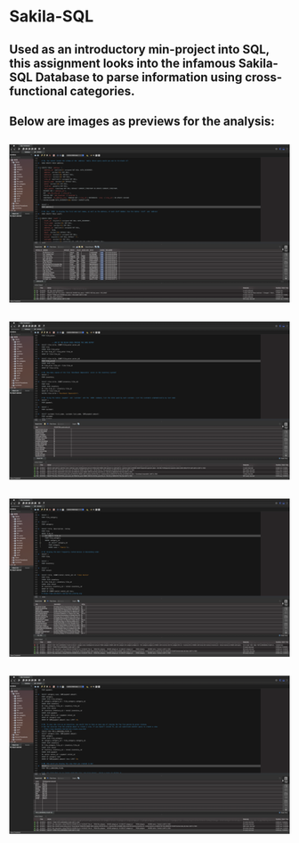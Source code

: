 # Sakila-SQL

Used as an introductory min-project into SQL, this assignment looks into the infamous Sakila-SQL Database to parse information using cross-functional categories.
--------------------------------------------------------------------------------
Below are images as previews for the analysis:
--------------------------------------------------------------------------------
![](Images/figure1.png)
--------------------------------------------------------------------------------
![](Images/figure2.png)
--------------------------------------------------------------------------------
![](Images/figure3.png)
--------------------------------------------------------------------------------
![](Images/figure4.png)
--------------------------------------------------------------------------------
